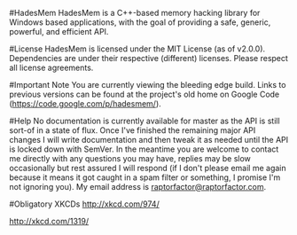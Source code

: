 #HadesMem
HadesMem is a C++-based memory hacking library for Windows based applications, with the goal of providing a safe, generic, powerful, and efficient API.

#License
HadesMem is licensed under the MIT License (as of v2.0.0). Dependencies are under their respective (different) licenses. Please respect all license agreements.

#Important Note
You are currently viewing the bleeding edge build. Links to previous versions can be found at the project's old home on Google Code (https://code.google.com/p/hadesmem/).

#Help
No documentation is currently available for master as the API is still sort-of in a state of flux. Once I've finished the remaining major API changes I will write documentation and then tweak it as needed until the API is locked down with SemVer. In the meantime you are welcome to contact me directly with any questions you may have, replies may be slow occasionally but rest assured I will respond (if I don't please email me again because it means it got caught in a spam filter or something, I promise I'm not ignoring you). My email address is raptorfactor@raptorfactor.com.

#Obligatory XKCDs
http://xkcd.com/974/

http://xkcd.com/1319/
